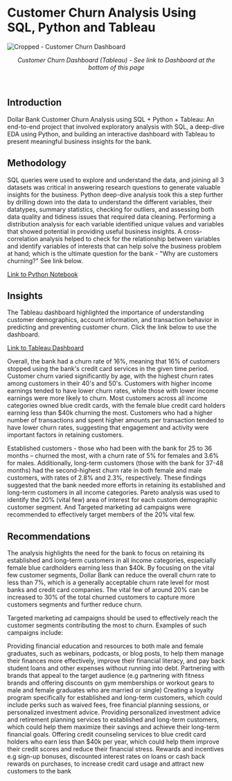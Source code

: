 # Customer Churn Analysis Using SQL, Python and Tableau

![Cropped - Customer Churn Dashboard](https://user-images.githubusercontent.com/24312721/224085369-e520eb0f-3e8e-4168-9993-53af01f0ea90.png)

<p align="center">
<em> Customer Churn Dashboard (Tableau) - See link to Dashboard at the bottom of this page </em> 
  </p>
  
  <br>
 
## Introduction 
Dollar Bank Customer Churn Analysis using SQL + Python + Tableau:  An end-to-end project that involved exploratory analysis with SQL, a deep-dive EDA using Python, and building an interactive dashboard with Tableau to present meaningful business insights for the bank. 

## Methodology
SQL queries were used to explore and understand the data, and joining all 3 datasets was critical in answering research questions to generate valuable insights for the business. Python deep-dive analysis took this a step further by drilling down into the data to understand the different variables, their datatypes, summary statistics, checking for outliers, and assessing both data quality and tidiness issues that required data cleaning. Performing a distribution analysis for each variable identified unique values and variables that showed potential in providing useful business insights. A cross-correlation analysis helped to check for the relationship between variables and identify variables of interests that can help solve the business problem at hand; which is the ultimate question for the bank - "Why are customers churning?" See link below.

[Link to Python Notebook](https://nbviewer/github/nsikan-udoma/Supporting%20Files/notebook.ipynb)

## Insights
The Tableau dashboard highlighted the importance of understanding customer demographics, account information, and transaction behavior in predicting and preventing customer churn. Click the link below to use the dashboard.

[Link to Tableau Dashboard](https://public.tableau.com/app/profile/nsikan.udoma/viz/DollarBankCustomerChurnDashboard/CustomerChurnDashboard)

Overall, the bank had a churn rate of 16%, meaning that 16% of customers stopped using the bank's credit card services in the given time period. Customer churn varied significantly by age, with the highest churn rates among customers in their 40's and 50's.
Customers with higher income earnings tended to have lower churn rates, while those with lower income earnings were more likely to churn. Most customers across all income categories owned blue credit cards, with the female blue credit card holders earning less than $40k churning the most. Customers who had a higher number of transactions and spent higher amounts per transaction tended to have lower churn rates, suggesting that engagement and activity were important factors in retaining customers.

Established customers - those who had been with the bank for 25 to 36 months – churned the most, with a churn rate of 5% for females and 3.6% for males. Additionally, long-term customers (those with the bank for 37-48 months) had the second-highest churn rate in both female and male customers, with rates of 2.8% and 2.3%, respectively. These findings suggested that the bank needed more efforts in retaining its established and long-term customers in all income categories. Pareto analysis was used to identify the 20% (vital few) area of interest for each custom demographic customer segment. And Targeted marketing ad campaigns were recommended to effectively target members of the 20% vital few. 

## Recommendations
The analysis highlights the need for the bank to focus on retaining its established and long-term customers in all income categories, especially female blue cardholders earning less than $40k. By focusing on the vital few customer segments, Dollar Bank can reduce the overall churn rate to less than 7%, which is a generally acceptable churn rate level for most banks and credit card companies. The vital few of around 20% can be increased to 30% of the total churned customers to capture more customers segments and further reduce churn.

Targeted marketing ad campaigns should be used to effectively reach the customer segments contributing the most to churn. Examples of such campaigns include:

Providing financial education and resources to both male and female graduates, such as webinars, podcasts, or blog posts, to help them manage their finances more effectively, improve their financial literacy, and pay back student loans and other expenses without running into debt.
Partnering with brands that appeal to the target audience (e.g partnering with fitness brands and offering discounts on gym memberships or workout gears to male and female graduates who are married or single)
Creating a loyalty program specifically for established and long-term customers, which could include perks such as waived fees, free financial planning sessions, or personalized investment advice.
Providing personalized investment advice and retirement planning services to established and long-term customers, which could help them maximize their savings and achieve their long-term financial goals.
Offering credit counseling services to blue credit card holders who earn less than $40k per year, which could help them improve their credit scores and reduce their financial stress.
Rewards and incentives e.g sign-up bonuses, discounted interest rates on loans or cash back rewards on purchases, to increase credit card usage and attract new customers to the bank
